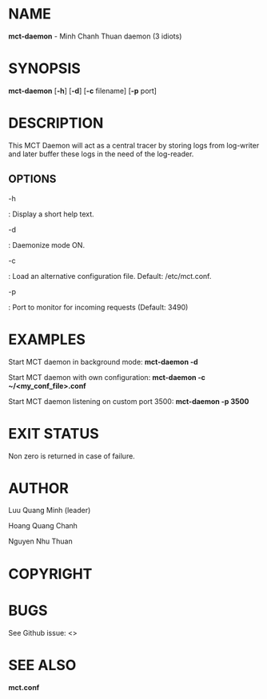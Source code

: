 # NAME

**mct-daemon** - Minh Chanh Thuan daemon (3 idiots)

# SYNOPSIS

**mct-daemon** \[**-h**\] \[**-d**\] \[**-c** filename\] \[**-p** port\]

# DESCRIPTION

This MCT Daemon will act as a central tracer by storing logs from log-writer and
later buffer these logs in the need of the log-reader.

## OPTIONS

-h

:   Display a short help text.

-d

:   Daemonize mode ON.

-c

:   Load an alternative configuration file. Default: /etc/mct.conf.

-p

:   Port to monitor for incoming requests (Default: 3490)

# EXAMPLES

Start MCT daemon in background mode:
    **mct-daemon -d**

Start MCT daemon with own configuration:
    **mct-daemon -c ~/<my_conf_file>.conf**

Start MCT daemon listening on custom port 3500:
    **mct-daemon -p 3500**

# EXIT STATUS

Non zero is returned in case of failure.

# AUTHOR

Luu Quang Minh (leader)

Hoang Quang Chanh

Nguyen Nhu Thuan

# COPYRIGHT


# BUGS

See Github issue: <>

# SEE ALSO

**mct.conf**
